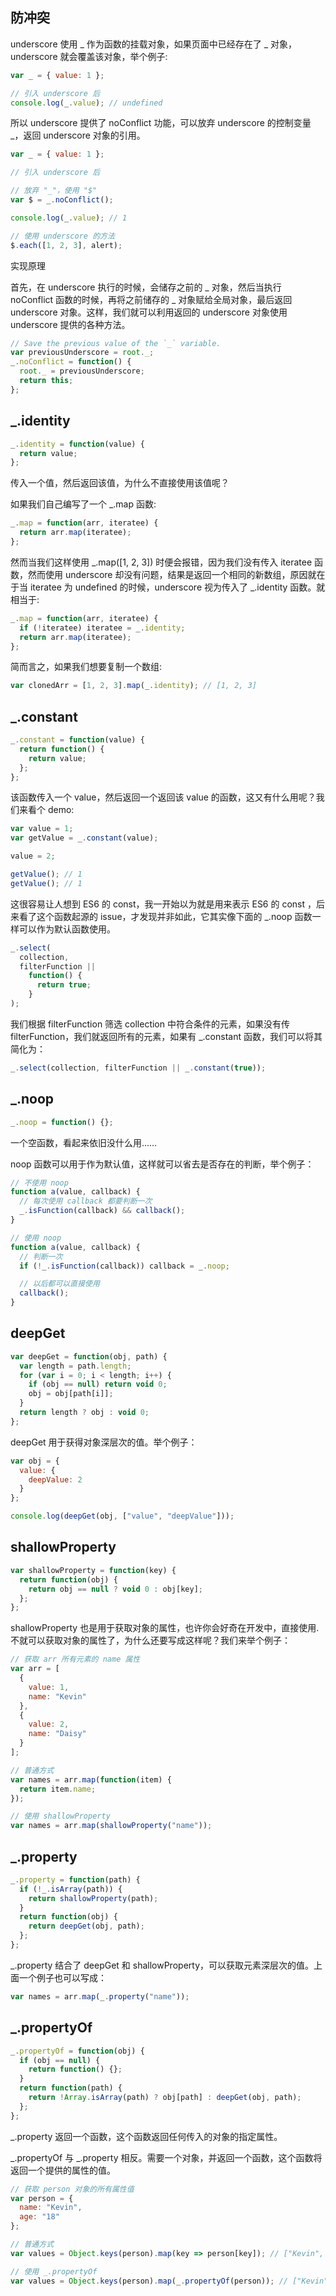 ## 防冲突

underscore 使用 _ 作为函数的挂载对象，如果页面中已经存在了 _ 对象，underscore 就会覆盖该对象，举个例子:

```js
var _ = { value: 1 };

// 引入 underscore 后
console.log(_.value); // undefined
```

所以 underscore 提供了 noConflict 功能，可以放弃 underscore 的控制变量 \_，返回 underscore 对象的引用。

```js
var _ = { value: 1 };

// 引入 underscore 后

// 放弃 "_"，使用 "$"
var $ = _.noConflict();

console.log(_.value); // 1

// 使用 underscore 的方法
$.each([1, 2, 3], alert);
```

实现原理

首先，在 underscore 执行的时候，会储存之前的 _ 对象，然后当执行 noConflict 函数的时候，再将之前储存的 _ 对象赋给全局对象，最后返回 underscore 对象。这样，我们就可以利用返回的 underscore 对象使用 underscore 提供的各种方法。

```js
// Save the previous value of the `_` variable.
var previousUnderscore = root._;
_.noConflict = function() {
  root._ = previousUnderscore;
  return this;
};
```

## \_.identity

```js
_.identity = function(value) {
  return value;
};
```

传入一个值，然后返回该值，为什么不直接使用该值呢？

如果我们自己编写了一个 \_.map 函数:

```js
_.map = function(arr, iteratee) {
  return arr.map(iteratee);
};
```

然而当我们这样使用 _.map([1, 2, 3]) 时便会报错，因为我们没有传入 iteratee 函数，然而使用 underscore 却没有问题，结果是返回一个相同的新数组，原因就在于当 iteratee 为 undefined 的时候，underscore 视为传入了 _.identity 函数。就相当于:

```js
_.map = function(arr, iteratee) {
  if (!iteratee) iteratee = _.identity;
  return arr.map(iteratee);
};
```

简而言之，如果我们想要复制一个数组:

```js
var clonedArr = [1, 2, 3].map(_.identity); // [1, 2, 3]
```

## \_.constant

```js
_.constant = function(value) {
  return function() {
    return value;
  };
};
```

该函数传入一个 value，然后返回一个返回该 value 的函数，这又有什么用呢？我们来看个 demo:

```js
var value = 1;
var getValue = _.constant(value);

value = 2;

getValue(); // 1
getValue(); // 1
```

这很容易让人想到 ES6 的 const，我一开始以为就是用来表示 ES6 的 const ，后来看了这个函数起源的 issue，才发现并非如此，它其实像下面的 \_.noop 函数一样可以作为默认函数使用。

```js
_.select(
  collection,
  filterFunction ||
    function() {
      return true;
    }
);
```

我们根据 filterFunction 筛选 collection 中符合条件的元素，如果没有传 filterFunction，我们就返回所有的元素，如果有 \_.constant 函数，我们可以将其简化为：

```js
_.select(collection, filterFunction || _.constant(true));
```

## \_.noop

```js
_.noop = function() {};
```

一个空函数，看起来依旧没什么用……

noop 函数可以用于作为默认值，这样就可以省去是否存在的判断，举个例子：

```js
// 不使用 noop
function a(value, callback) {
  // 每次使用 callback 都要判断一次
  _.isFunction(callback) && callback();
}

// 使用 noop
function a(value, callback) {
  // 判断一次
  if (!_.isFunction(callback)) callback = _.noop;

  // 以后都可以直接使用
  callback();
}
```

## deepGet

```js
var deepGet = function(obj, path) {
  var length = path.length;
  for (var i = 0; i < length; i++) {
    if (obj == null) return void 0;
    obj = obj[path[i]];
  }
  return length ? obj : void 0;
};
```

deepGet 用于获得对象深层次的值。举个例子：

```js
var obj = {
  value: {
    deepValue: 2
  }
};

console.log(deepGet(obj, ["value", "deepValue"]));
```

## shallowProperty

```js
var shallowProperty = function(key) {
  return function(obj) {
    return obj == null ? void 0 : obj[key];
  };
};
```

shallowProperty 也是用于获取对象的属性，也许你会好奇在开发中，直接使用. 不就可以获取对象的属性了，为什么还要写成这样呢？我们来举个例子：

```js
// 获取 arr 所有元素的 name 属性
var arr = [
  {
    value: 1,
    name: "Kevin"
  },
  {
    value: 2,
    name: "Daisy"
  }
];

// 普通方式
var names = arr.map(function(item) {
  return item.name;
});

// 使用 shallowProperty
var names = arr.map(shallowProperty("name"));
```

## \_.property

```js
_.property = function(path) {
  if (!_.isArray(path)) {
    return shallowProperty(path);
  }
  return function(obj) {
    return deepGet(obj, path);
  };
};
```

\_.property 结合了 deepGet 和 shallowProperty，可以获取元素深层次的值。上面一个例子也可以写成：

```js
var names = arr.map(_.property("name"));
```

## \_.propertyOf

```js
_.propertyOf = function(obj) {
  if (obj == null) {
    return function() {};
  }
  return function(path) {
    return !Array.isArray(path) ? obj[path] : deepGet(obj, path);
  };
};
```

\_.property 返回一个函数，这个函数返回任何传入的对象的指定属性。

_.propertyOf 与 _.property 相反。需要一个对象，并返回一个函数，这个函数将返回一个提供的属性的值。

```js
// 获取 person 对象的所有属性值
var person = {
  name: "Kevin",
  age: "18"
};

// 普通方式
var values = Object.keys(person).map(key => person[key]); // ["Kevin", "18"]

// 使用 _.propertyOf
var values = Object.keys(person).map(_.propertyOf(person)); // ["Kevin", "18"
```
